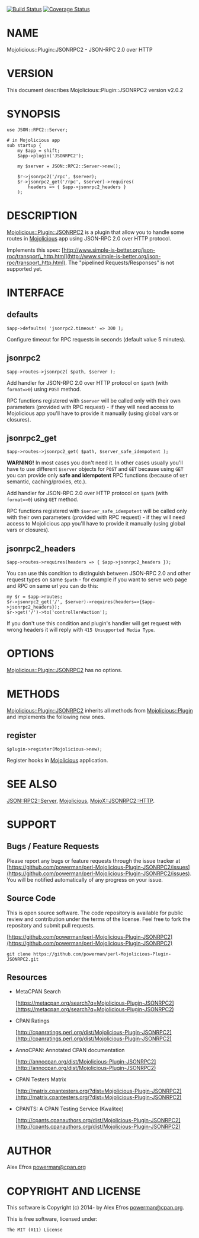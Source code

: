 [![Build Status](https://travis-ci.org/powerman/perl-Mojolicious-Plugin-JSONRPC2.svg?branch=master)](https://travis-ci.org/powerman/perl-Mojolicious-Plugin-JSONRPC2)
[![Coverage Status](https://coveralls.io/repos/powerman/perl-Mojolicious-Plugin-JSONRPC2/badge.svg?branch=master)](https://coveralls.io/r/powerman/perl-Mojolicious-Plugin-JSONRPC2?branch=master)

# NAME

Mojolicious::Plugin::JSONRPC2 - JSON-RPC 2.0 over HTTP

# VERSION

This document describes Mojolicious::Plugin::JSONRPC2 version v2.0.2

# SYNOPSIS

    use JSON::RPC2::Server;

    # in Mojolicious app
    sub startup {
        my $app = shift;
        $app->plugin('JSONRPC2');

        my $server = JSON::RPC2::Server->new();

        $r->jsonrpc2('/rpc', $server);
        $r->jsonrpc2_get('/rpc', $server)->requires(
            headers => { $app->jsonrpc2_headers }
        );

# DESCRIPTION

[Mojolicious::Plugin::JSONRPC2](https://metacpan.org/pod/Mojolicious::Plugin::JSONRPC2) is a plugin that allow you to handle
some routes in [Mojolicious](https://metacpan.org/pod/Mojolicious) app using JSON-RPC 2.0 over HTTP protocol.

Implements this spec: [http://www.simple-is-better.org/json-rpc/transport\_http.html](http://www.simple-is-better.org/json-rpc/transport_http.html).
The "pipelined Requests/Responses" is not supported yet.

# INTERFACE

## defaults

    $app->defaults( 'jsonrpc2.timeout' => 300 );

Configure timeout for RPC requests in seconds (default value 5 minutes).

## jsonrpc2

    $app->routes->jsonrpc2( $path, $server );

Add handler for JSON-RPC 2.0 over HTTP protocol on `$path`
(with `format=>0`) using `POST` method.

RPC functions registered with `$server` will be called only with their
own parameters (provided with RPC request) - if they will need access to
Mojolicious app you'll have to provide it manually (using global vars or
closures).

## jsonrpc2\_get

    $app->routes->jsonrpc2_get( $path, $server_safe_idempotent );

**WARNING!** In most cases you don't need it. In other cases usually you'll
have to use different `$server` objects for `POST` and `GET` because
using `GET` you can provide only **safe and idempotent** RPC functions
(because of `GET` semantic, caching/proxies, etc.).

Add handler for JSON-RPC 2.0 over HTTP protocol on `$path`
(with `format=>0`) using `GET` method.

RPC functions registered with `$server_safe_idempotent` will be called only with their
own parameters (provided with RPC request) - if they will need access to
Mojolicious app you'll have to provide it manually (using global vars or
closures).

## jsonrpc2\_headers

    $app->routes->requires(headers => { $app->jsonrpc2_headers });

You can use this condition to distinguish between JSON-RPC 2.0 and other
request types on same `$path` - for example if you want to serve web page
and RPC on same url you can do this:

    my $r = $app->routes;
    $r->jsonrpc2_get('/', $server)->requires(headers=>{$app->jsonrpc2_headers});
    $r->get('/')->to('controller#action');

If you don't use this condition and plugin's handler will get request with
wrong headers it will reply with `415 Unsupported Media Type`.

# OPTIONS

[Mojolicious::Plugin::JSONRPC2](https://metacpan.org/pod/Mojolicious::Plugin::JSONRPC2) has no options.

# METHODS

[Mojolicious::Plugin::JSONRPC2](https://metacpan.org/pod/Mojolicious::Plugin::JSONRPC2) inherits all methods from
[Mojolicious::Plugin](https://metacpan.org/pod/Mojolicious::Plugin) and implements the following new ones.

## register

    $plugin->register(Mojolicious->new);

Register hooks in [Mojolicious](https://metacpan.org/pod/Mojolicious) application.

# SEE ALSO

[JSON::RPC2::Server](https://metacpan.org/pod/JSON::RPC2::Server), [Mojolicious](https://metacpan.org/pod/Mojolicious), [MojoX::JSONRPC2::HTTP](https://metacpan.org/pod/MojoX::JSONRPC2::HTTP).

# SUPPORT

## Bugs / Feature Requests

Please report any bugs or feature requests through the issue tracker
at [https://github.com/powerman/perl-Mojolicious-Plugin-JSONRPC2/issues](https://github.com/powerman/perl-Mojolicious-Plugin-JSONRPC2/issues).
You will be notified automatically of any progress on your issue.

## Source Code

This is open source software. The code repository is available for
public review and contribution under the terms of the license.
Feel free to fork the repository and submit pull requests.

[https://github.com/powerman/perl-Mojolicious-Plugin-JSONRPC2](https://github.com/powerman/perl-Mojolicious-Plugin-JSONRPC2)

    git clone https://github.com/powerman/perl-Mojolicious-Plugin-JSONRPC2.git

## Resources

- MetaCPAN Search

    [https://metacpan.org/search?q=Mojolicious-Plugin-JSONRPC2](https://metacpan.org/search?q=Mojolicious-Plugin-JSONRPC2)

- CPAN Ratings

    [http://cpanratings.perl.org/dist/Mojolicious-Plugin-JSONRPC2](http://cpanratings.perl.org/dist/Mojolicious-Plugin-JSONRPC2)

- AnnoCPAN: Annotated CPAN documentation

    [http://annocpan.org/dist/Mojolicious-Plugin-JSONRPC2](http://annocpan.org/dist/Mojolicious-Plugin-JSONRPC2)

- CPAN Testers Matrix

    [http://matrix.cpantesters.org/?dist=Mojolicious-Plugin-JSONRPC2](http://matrix.cpantesters.org/?dist=Mojolicious-Plugin-JSONRPC2)

- CPANTS: A CPAN Testing Service (Kwalitee)

    [http://cpants.cpanauthors.org/dist/Mojolicious-Plugin-JSONRPC2](http://cpants.cpanauthors.org/dist/Mojolicious-Plugin-JSONRPC2)

# AUTHOR

Alex Efros <powerman@cpan.org>

# COPYRIGHT AND LICENSE

This software is Copyright (c) 2014- by Alex Efros <powerman@cpan.org>.

This is free software, licensed under:

    The MIT (X11) License
